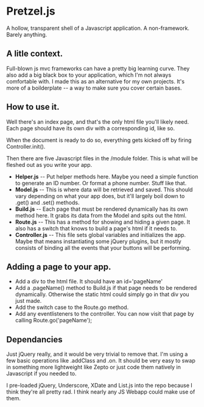 Pretzel.js
==========

A hollow, transparent shell of a Javascript application.  A non-framework.  Barely anything.


A litle context.
-------------
Full-blown js mvc frameworks can have a pretty big learning curve.  They also add a big black box to your application, which I'm not always comfortable with.  I made this as an alternative for my own projects.  It's more of a boilderplate -- a way to make sure you cover certain bases.

How to use it.
-------------
Well there's an index page, and that's the only html file you'll likely need.  Each page should have its own div with a corresponding id, like so.  

When the document is ready to do so, everything gets kicked off by firing Controller.init().

Then there are five Javascript files in the /module folder.  This is what will be fleshed out as you write your app.
+ **Helper.js** -- Put helper methods here.  Maybe you need a simple function to generate an ID number.  Or format a phone number.  Stuff like that.
+ **Model.js** -- This is where data will be retrieved and saved.  This should vary depending on what your app does, but it'll largely boil down to .get() and .set() methods.  
+ **Build.js** -- Each page that must be rendered dynamically has its own method here.  It grabs its data from the Model and spits out the html.
+ **Route.js** -- This has a method for showing and hiding a given page.  It also has a switch that knows to build a page's html if it needs to.
+ **Controller.js** -- This file sets global variables and initializes the app.  Maybe that means instantiating some jQuery plugins, but it mostly consists of binding all the events that your buttons will be performing.

Adding a page to your app.
-------------
- Add a div to the html file.  It should have an id='pageName'
- Add a .pageName() method to Build.js if that page needs to be rendered dynamically.  Otherwise the static html could simply go in that div you just made.
- Add the switch case to the Route.go method.
- Add any eventlisteners to the controller.  You can now visit that page by calling Route.go('pageName');

Dependancies
-------------
Just jQuery really, and it would be very trivial to remove that.  I'm using a few basic operations like .addClass and .on.  It should be very easy to swap in something more lightweight like Zepto or just code them natively in Javascript if you needed to.

I pre-loaded jQuery, Underscore, XDate and List.js into the repo because I think they're all pretty rad.  I think nearly any JS Webapp could make use of them. 
